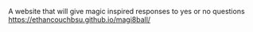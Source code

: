 A website that will give magic inspired responses to yes or no questions 
https://ethancouchbsu.github.io/magi8ball/
